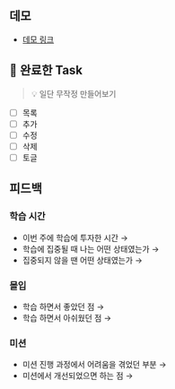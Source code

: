 ## 데모

<!-- 배포한 링크(github pages)를 첨부해주세요 -->
- [데모 링크]()

## 🎯 완료한 Task

> 💡 일단 무작정 만들어보기

- [ ]  목록
- [ ]  추가
- [ ]  수정
- [ ]  삭제
- [ ]  토글

## 피드백

### 학습 시간
- 이번 주에 학습에 투자한 시간 → 
- 학습에 집중될 때 나는 어떤 상태였는가 → 
- 집중되지 않을 땐 어떤 상태였는가 → 

### 몰입
- 학습 하면서 좋았던 점 → 
- 학습 하면서 아쉬웠던 점 →

### 미션
- 미션 진행 과정에서 어려움을 겪었던 부분 → 
- 미션에서 개선되었으면 하는 점 → 

